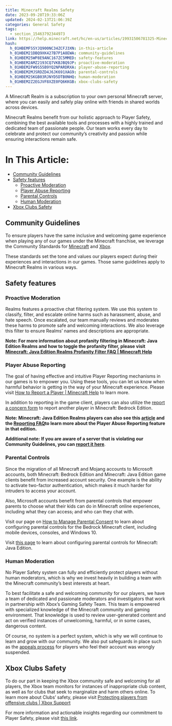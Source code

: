 ```yaml
---
title: Minecraft Realms Safety
date: 2023-09-28T19:33:06Z
updated: 2024-02-13T21:06:39Z
categories: General Safety
tags:
  - section_15463792344973
link: https://help.minecraft.net/hc/en-us/articles/19931506781325-Minecraft-Realms-Safety
hash:
  h_01HBEMFSSYJQ900NC34ZCFJ3XN: in-this-article
  h_01HBEM21DBQ9XK427B7P1A8EWA: community-guidelines
  h_01HBEM25WP8E9ANC167ZC5MMED: safety-features
  h_01HBEM2AMZ2193CQ7VKBJBQ9JP: proactive-moderation
  h_01HBEM2FW9S55B9YQ2NPARDRXA: player-abuse-reporting
  h_01HBEM2MJSRDZD4J6JK691XAG9: parental-controls
  h_01HBEM2SKGB03RJNYD5DTB0NHQ: human-moderation
  h_01HBEM2Z2EGJVF8XZE0FQ6KKGB: xbox-clubs-safety
---
```


A Minecraft Realm is a subscription to your own personal Minecraft server, where you can easily and safely play online with friends in shared worlds across devices.

Minecraft Realms benefit from our holistic approach to Player Safety, combining the best available tools and processes with a highly trained and dedicated team of passionate people. Our team works every day to celebrate and protect our community’s creativity and passion while ensuring interactions remain safe.

# In This Article:

- [Community Guidelines](#community-guidelines)
- [Safety features](#safety-features)
  - [Proactive Moderation](#proactive-moderation)
  - [Player Abuse Reporting](#player-abuse-reporting)
  - [Parental Controls](#parental-controls)
  - [Human Moderation](#human-moderation)
- [Xbox Clubs Safety](#xbox-clubs-safety)

## Community Guidelines

To ensure players have the same inclusive and welcoming game experience when playing any of our games under the Minecraft franchise, we leverage the Community Standards for [Minecraft](https://www.minecraft.net/en-us/community-standards) and [Xbox](https://www.xbox.com/en-CA/legal/community-standards).

These standards set the tone and values our players expect during their experiences and interactions in our games. Those same guidelines apply to Minecraft Realms in various ways.

## Safety features

### Proactive Moderation

Realms features a proactive chat filtering system. We use this system to classify, filter, and escalate online harms such as harassment, abuse, and hate speech. Once escalated, our team manually reviews and moderates these harms to promote safe and welcoming interactions. We also leverage this filter to ensure Realms’ names and descriptions are appropriate.

**Note: For more information about profanity filtering in Minecraft: Java Edition Realms and how to toggle the profanity filter, please visit [Minecraft: Java Edition Realms Profanity Filter FAQ \| Minecraft Help](../Manage-or-Troubleshoot-Realms/How-to-Turn-Off-the-Minecraft-Java-Edition-Realms-Profanity-Filter.md)**

### Player Abuse Reporting

The goal of having effective and intuitive Player Reporting mechanisms in our games is to empower you. Using these tools, you can let us know when harmful behavior is getting in the way of your Minecraft experience. Please visit [How to Report a Player \| Minecraft Help](../Player-Reporting-Bans/How-to-Report-a-Player-in-Minecraft-Bedrock-Edition.md) to learn more.

In addition to reporting in the game client, players can also utilize the [report a concern form](https://help.minecraft.net/hc/en-us/requests/new?ticket_form_id=4416074743565) to report another player in Minecraft: Bedrock Edition.

**Note: Minecraft: Java Edition Realms players can also see this [article](https://www.minecraft.net/en-us/article/addressing-player-chat-reporting-tool) and the [Reporting FAQ](../Player-Reporting-Bans/Guidelines-for-Reporting-Inappropriate-Player-Behavior-in-Minecraft.md)to learn more about the Player Abuse Reporting feature in that edition.**

**Additional note: If you are aware of a server that is violating our Community Guidelines, you can [report it here](https://help.minecraft.net/hc/en-us/requests/new?ticket_form_id=11289976570893)**.

### Parental Controls

Since the migration of all Minecraft and Mojang accounts to Microsoft accounts, both Minecraft: Bedrock Edition and Minecraft: Java Edition game clients benefit from increased account security. One example is the ability to activate two-factor authentication, which makes it much harder for intruders to access your account.

Also, Microsoft accounts benefit from parental controls that empower parents to choose what their kids can do in Minecraft online experiences, including what they can access~~,~~ and who can they chat with.

Visit our page on [How to Manage Parental Consent](../Account-Settings/Set-Up-Microsoft-Family-Accounts-for-Minecraft-Multiplayer-Games.md) to learn about configuring parental controls for the Bedrock Minecraft client, including mobile devices, consoles, and Windows 10.

Visit [this page](https://help.minecraft.net/hc/en-us/articles/4409976432013-Minecraft-Java-Edition-Parental-Control-Features-FAQ) to learn about configuring parental controls for Minecraft: Java Edition.

### Human Moderation

No Player Safety system can fully and efficiently protect players without human moderators, which is why we invest heavily in building a team with the Minecraft community’s best interests at heart.

To best facilitate a safe and welcoming community for our players, we have a team of dedicated and passionate moderators and investigators that work in partnership with Xbox’s Gaming Safety Team. This team is empowered with specialized knowledge of the Minecraft community and gaming environment. That knowledge is used to review user-generated content and act on verified instances of unwelcoming, harmful, or in some cases, dangerous content.

Of course, no system is a perfect system, which is why we will continue to learn and grow with our community. We also put safeguards in place such as the [appeals process](https://help.minecraft.net/hc/en-us/requests/new?ticket_form_id=360003469452) for players who feel their account was wrongly suspended.

## Xbox Clubs Safety

To do our part in keeping the Xbox community safe and welcoming for all players, the Xbox team monitors for instances of inappropriate club content, as well as for clubs that seek to marginalize and harm others online. To learn more about Clubs’ safety, please visit [Protecting players from offensive clubs \| Xbox Support](https://support.xbox.com/en-US/help/family-online-safety/enforcement/protecting-players-from-offensive-clubs)

For more information and actionable insights regarding our commitment to Player Safety, please visit [this link](./Our-Commitment-to-Player-Safety.md#h_01G95X6QQHPDQ3SAVEMN8JK6HM).

